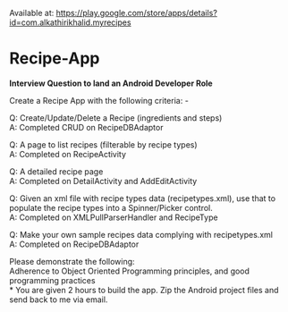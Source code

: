 Available at: https://play.google.com/store/apps/details?id=com.alkathirikhalid.myrecipes

# Recipe-App
<Strong>Interview Question to land an Android Developer Role</Strong>
<p>Create a Recipe App with the following criteria: -</p>
<p>Q: Create/Update/Delete a Recipe (ingredients and steps)<br/>
A: Completed CRUD on RecipeDBAdaptor</p>
<p>Q: A page to list recipes (filterable by recipe types)<br/>
A: Completed on RecipeActivity</p>
<p>Q: A detailed recipe page<br/>
A: Completed  on DetailActivity and AddEditActivity</p>
<p>Q: Given an xml file with recipe types data (recipetypes.xml), use that to populate the recipe types into a Spinner/Picker control.<br/>
A: Completed on XMLPullParserHandler and RecipeType</p>
<p>Q: Make your own sample recipes data complying with recipetypes.xml<br/>
A: Completed on RecipeDBAdaptor</p>
<p>Please demonstrate the following:<br/>
Adherence to Object Oriented Programming principles, and good programming practices<br/>
* You are given 2 hours to build the app. Zip the Android project files and send back to me via email.</p>

